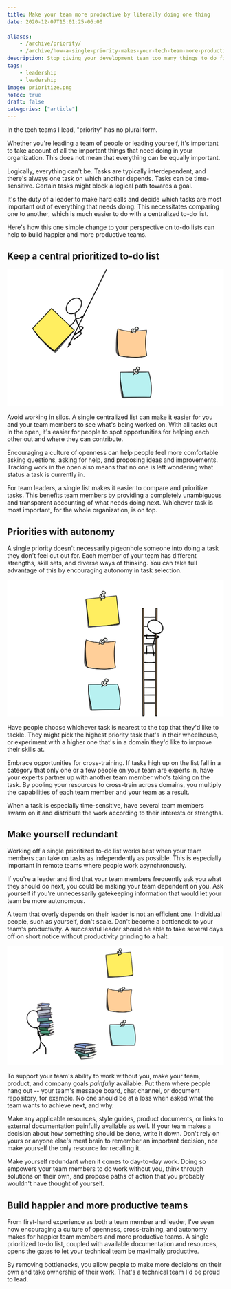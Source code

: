 ```yaml
---
title: Make your team more productive by literally doing one thing
date: 2020-12-07T15:01:25-06:00

aliases:
    - /archive/priority/
    - /archive/how-a-single-priority-makes-your-tech-team-more-productive/
description: Stop giving your development team too many things to do first.
tags:
    - leadership
    - leadership
image: prioritize.png
noToc: true
draft: false
categories: ["article"]
---
```


In the tech teams I lead, "priority" has no plural form.

Whether you're leading a team of people or leading yourself, it's important to take account of all the important things that need doing in your organization. This does not mean that everything can be equally important.

Logically, everything can't be. Tasks are typically interdependent, and there's always one task on which another depends. Tasks can be time-sensitive. Certain tasks might block a logical path towards a goal.

It's the duty of a leader to make hard calls and decide which tasks are most important out of everything that needs doing. This necessitates comparing one to another, which is much easier to do with a centralized to-do list.

Here's how this one simple change to your perspective on to-do lists can help to build happier and more productive teams.

## Keep a central prioritized to-do list

![A cartoon of a stick figure swinging on a rope ro plant a post-it note](prioritize.png)

Avoid working in silos. A single centralized list can make it easier for you and your team members to see what's being worked on. With all tasks out in the open, it's easier for people to spot opportunities for helping each other out and where they can contribute.

Encouraging a culture of openness can help people feel more comfortable asking questions, asking for help, and proposing ideas and improvements. Tracking work in the open also means that no one is left wondering what status a task is currently in.

For team leaders, a single list makes it easier to compare and prioritize tasks. This benefits team members by providing a completely unambiguous and transparent accounting of what needs doing next. Whichever task is most important, for the whole organization, is on top.

## Priorities with autonomy

A single priority doesn't necessarily pigeonhole someone into doing a task they don't feel cut out for. Each member of your team has different strengths, skill sets, and diverse ways of thinking. You can take full advantage of this by encouraging autonomy in task selection.

![A cartoon of a stick figure climbing a ladder to reach a post-it note](task-selection.png)

Have people choose whichever task is nearest to the top that they'd like to tackle. They might pick the highest priority task that's in their wheelhouse, or experiment with a higher one that's in a domain they'd like to improve their skills at.

Embrace opportunities for cross-training. If tasks high up on the list fall in a category that only one or a few people on your team are experts in, have your experts partner up with another team member who's taking on the task. By pooling your resources to cross-train across domains, you multiply the capabilities of each team member and your team as a result.

When a task is especially time-sensitive, have several team members swarm on it and distribute the work according to their interests or strengths.

## Make yourself redundant

Working off a single prioritized to-do list works best when your team members can take on tasks as independently as possible. This is especially important in remote teams where people work asynchronously.

If you're a leader and find that your team members frequently ask you what they should do next, you could be making your team dependent on you. Ask yourself if you're unnecessarily gatekeeping information that would let your team be more autonomous.

A team that overly depends on their leader is not an efficient one. Individual people, such as yourself, don't scale. Don't become a bottleneck to your team's productivity. A successful leader should be able to take several days off on short notice without productivity grinding to a halt.

![A cartoon of a stick figure carrying books to a wall of post-it notes](add-resources.png)

To support your team's ability to work without you, make your team, product, and company goals _painfully_ available. Put them where people hang out -- your team's message board, chat channel, or document repository, for example. No one should be at a loss when asked what the team wants to achieve next, and why.

Make any applicable resources, style guides, product documents, or links to external documentation painfully available as well. If your team makes a decision about how something should be done, write it down. Don't rely on yours or anyone else's meat brain to remember an important decision, nor make yourself the only resource for recalling it.

Make yourself redundant when it comes to day-to-day work. Doing so empowers your team members to do work without you, think through solutions on their own, and propose paths of action that you probably wouldn't have thought of yourself.

## Build happier and more productive teams

From first-hand experience as both a team member and leader, I've seen how encouraging a culture of openness, cross-training, and autonomy makes for happier team members and more productive teams. A single prioritized to-do list, coupled with available documentation and resources, opens the gates to let your technical team be maximally productive.

By removing bottlenecks, you allow people to make more decisions on their own and take ownership of their work. That's a technical team I'd be proud to lead.

